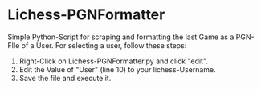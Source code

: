 # Lichess-PGNFormatter
Simple Python-Script for scraping and formatting the last Game as a PGN-FIle of a User.
For selecting a user, follow these steps:
1. Right-Click on Lichess-PGNFormatter.py and click "edit".
2. Edit the Value of "User" (line 10) to your lichess-Username.
3. Save the file and execute it.
